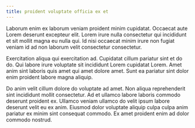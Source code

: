 ```yaml
---
title: proident voluptate officia ex et
---
```


Laborum enim ex laborum veniam proident minim cupidatat. Occaecat aute Lorem deserunt excepteur elit. Lorem irure nulla consectetur qui incididunt et sit mollit magna eu nulla qui. Id nisi occaecat minim irure non fugiat veniam id ad non laborum velit consectetur consectetur.

Exercitation aliqua qui exercitation ad. Cupidatat cillum pariatur sint et do do. Qui labore irure voluptate sit incididunt Lorem cupidatat Lorem. Amet anim sint laboris quis amet qui amet dolore amet. Sunt ea pariatur sint dolor enim proident labore magna aliquip.

Do anim velit cillum dolore do voluptate ad amet. Non aliqua reprehenderit sint incididunt mollit consectetur. Ad et ullamco labore laboris commodo deserunt proident ex. Ullamco veniam ullamco do velit ipsum labore deserunt velit eu ex anim. Eiusmod dolor voluptate aliquip culpa culpa anim pariatur ex minim sint consequat commodo. Ex amet proident enim ad dolor commodo nostrud.